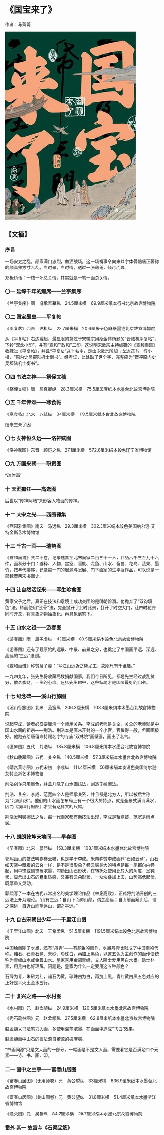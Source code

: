 # 《国宝来了》

作者：马菁菁

![](./src/20250627183955.jpg)

## 【文摘】
### 序言

一场安史之乱，颜家满门忠烈，血洒战场。这一场祸事令向来以字体骨骼端正著称的颜真卿方寸大乱，当时景，当时情，透过一张薄纸，倾泻而来。

郑板桥话：一枝一叶总关情。其实就是一笔一画总关情。

### 〇一 延绵千年的筵席——兰亭集序

《兰亭集序》唐　冯承素摹纵　24.5厘米横　69.9厘米纸本行书北京故宫博物院  

### 〇二 国宝墨皇——平复帖

《平复帖》西晋　陆机纵　23.7厘米横　20.6厘米牙色麻纸墨迹北京故宫博物院

从《平复帖》右边看起，最显眼的莫过于宋徽宗用瘦金体所题的“晋陆机平复帖”，下钤“双龙小印”，并有“宣和”“政和”二印。这说明宋徽宗主持编纂的《宣和画谱》收藏过《平复帖》，并且“平复帖”这个名字，是由宋徽宗所起；左边还有一行小楷，“原内史吴郡陆机士衡书”。经考证，此处缺了两个字，完整应为“晋平原内史吴郡陆机士衡书”。

### 〇四 书法之神——祭侄文稿

《祭侄文稿》唐　颜真卿纵　28.3厘米横　75.5厘米麻纸本水墨台北故宫博物院  

### 〇五 千年传颂——寒食帖

《寒食帖》北宋　苏轼纵　34厘米横　119.5厘米纸本台北故宫博物院

结来生未了因

### 〇七 女神恒久远——洛神赋图

《洛神赋图》东晋　顾恺之纵　27.1厘米横　572.8厘米绢本设色辽宁省博物馆

### 〇九 万国来朝——职贡图

“疏体画”

### 十 天涯癫狂——高逸图

后世以“传神阿堵”来形容人物画的传神。

### 十二 大宋之光——西园雅集

《西园雅集图》南宋　马远纵　29.3厘米横　302.3厘米绢本设色美国纳尔逊·艾特金斯艺术博物馆  

### 十三 千古一画——瑞鹤图

《宣和画谱》共二十卷，记录魏晋至北宋画家二百三十一人，作品六千三百九十六件，画科分十门：道释、人物、宫室、番族、龙鱼、山水、畜兽、花鸟、蔬果、墨竹，按年代排序，记录每一门的起源与发展、门下画家的生平及作品，可以说是一部魏晋两宋书画史。

### 十四 让自然活起来——写生珍禽图

黄家父子之后，真正在技法和意境上成功突围的是明朝徐渭。他抛弃了“双钩填色”法，转而使用“没骨”法，完全抛开了此时此景，打开了时空大门，让四时花卉同时开放，将具象之物抽象化，再具象到笔下。

### 十五 山水之祖——游春图

《游春图》隋　展子虔纵　43厘米横　80.5厘米绢本设色北京故宫博物院

《游春图》还有了最原始的远景、中景、前景之分，也奠定了中国画平远、深远、高远的“三远”法则。

《宣和画谱》称赞展子虔：“写江山远近之势尤工，故咫尺有千里趣。”

一九四九年，张先生将收藏尽数捐献国家。我们今日所见，都是先生经过战乱贫穷，散尽家财，一生的心血。在张先生眼中，这种结局才是国宝最好的归宿。

### 十七 纪念碑——溪山行旅图

《溪山行旅图》北宋　范宽纵　206.3厘米横　103.3厘米绢本水墨台北故宫博物院

说起李成，读者必须要厘清一个师承关系。李成的老师是关仝，关仝的老师就是中国山水画的祖宗——荆浩。荆浩本是唐末开封的一个小官，官做得一般，但画画极好。他跑去给唐僖宗特赐名字的寺庙“双林院”画壁画，画出了名气。

《匡庐图》五代　荆浩纵　185.8厘米横　106.8厘米绢本水墨台北故宫博物院

《秋山晚翠图》五代　关仝纵　140.5厘米横　57.3厘米绢本水墨台北故宫博物院

《晴峦萧寺图》五代宋初　李成纵　111.4厘米横　56厘米绢本淡设色美国纳尔逊·艾特金斯艺术博物馆

荆浩创作只用墨色，并且升级了山水画技法，创造了皴擦法。

荆浩、关仝、李成、范宽四个人是师承关系，并且都是北方人，所以被后世称为“北派山水”。他们的山水画在布局上有一个很大的特点，就是全景式满山满水，因而《溪山行旅图》才会有这样大的尺幅。

荆浩发明皴擦法之后，每一代画家都有新技法出现，李成是蟹爪皴，范宽是雨点皴。

### 十八 朗朗乾坤天地间——早春图

《早春图》北宋　郭熙纵　158.3厘米横　108.1厘米绢本水墨台北故宫博物院

郭熙画山的技法叫作卷云皴，也是学于李成。米芾称赞李成画作“石如云动”，山石如天空中飘着的云朵一样，是不是很形象？卷云皴最大的特点是每一笔都向内卷起，用中锋或侧锋蘸浓墨，勾勒出山石形状，在转折处使用比较大的角度，呈钝状，显示出山石的粗重质感，又兼有云朵形状，一块块叠加上去，山势高低起伏，既厚重又灵动。

郭熙写了一本在古代非常出名的美学理论作品《林泉高致》，正式将荆浩开创的三远法上升为理论。“山有三远：自山下而仰山颠，谓之高远；自山前而窥山后，谓之深远；自近山而望远山，谓之平远。”

### 十九 自古宋朝出少年——千里江山图

《千里江山图》北宋　王希孟纵　51.5厘米横　1191.5厘米绢本设色北京故宫博物院

中国绘画除了水墨，还有“丹青”——有颜色的画作，水墨丹青也就成了中国画的代称。赭石、石青石绿、朱砂、珍珠白，再加上黑色，以这五色为主创作的画作便统称为青绿山水或金碧山水。皇家喜用金碧青绿，文人隐士爱用黑白水墨。隐士朴素，用黑白也好理解。问题是，皇家为什么一定要用这五种颜色？

石绿为青，朱砂为红，赭石为黄，珍珠白为白，再加上黑，青红黄白黑五色对应的正好是木火土金水五行。

### 二十 复兴之路——水村图

《水村图》元　赵孟頫纵　24.9厘米横　120.5厘米纸本水墨北京故宫博物院

《秀石疏林图》元　赵孟頫纵　27.5厘米横　62.8厘米纸本水墨北京故宫博物院

赵孟頫以书法笔力入画，多使用渴笔浓墨，在画面中造成“飞白”效果。

赵孟頫画中山石的画法源自董源的披麻皴。

“书画同源”只是文人画的一部分，一幅画是不是文人画，需要看它是否满足四个元素——诗、书、画、印。

### 二一 画中之兰亭——富春山居图

《富春山居图》（无用师卷）元　黄公望纵　33厘米横　636.9厘米纸本水墨台北故宫博物院

《富春山居图》（剩山图卷）元　黄公望纵　31.8厘米横　51.4厘米纸本水墨浙江省博物馆

《渔父图》元　吴镇纵　84.7厘米横　29.7厘米绢本水墨北京故宫博物院

### 番外 其一 故宫与《石渠宝笈》
